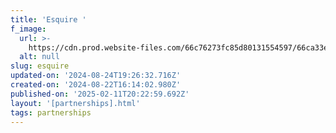 ```yaml
---
title: 'Esquire '
f_image:
  url: >-
    https://cdn.prod.website-files.com/66c76273fc85d80131554597/66ca33e5dcb5b7160d9dc7a8_uuhArtboard%2010.avif
  alt: null
slug: esquire
updated-on: '2024-08-24T19:26:32.716Z'
created-on: '2024-08-22T16:14:02.980Z'
published-on: '2025-02-11T20:22:59.692Z'
layout: '[partnerships].html'
tags: partnerships
---
```



